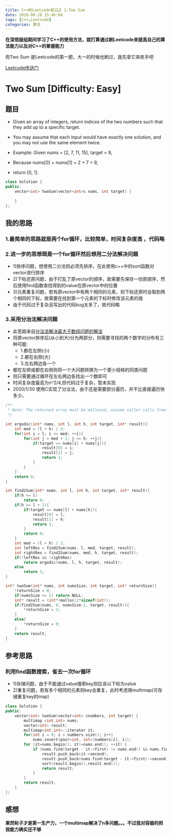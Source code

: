 ```yaml
---
title: C++刷Leetcode笔记之 1.Two Sum 
date: 2018-08-20 15:46:04
tags: [C++,Leetcode]
categories: 算法
---
```


**在深信服组期间学习了C++的使用方法，就打算通过刷Leetcode来提高自己的算法能力以及对C++的掌握能力**

而Two Sum 是Leetcode的第一题，大一的时候也刷过，就先拿它来练手吧

[Leetcode传送门](https://leetcode.com/problems/two-sum/description/)

<!--more--> 

# Two Sum [Difficulty: Easy]
## 题目
* Given an array of integers, return indices of the two numbers such that they add up to a specific target.
* You may assume that each input would have exactly one solution, and you may not use the same element twice.

* Example: Given nums = [2, 7, 11, 15], target = 9,
* Because nums[0] + nums[1] = 2 + 7 = 9,
* return [0, 1].

```c++
class Solution {
public:
    vector<int> twoSum(vector<int>& nums, int target) {
        
    }
};
```
## 我的思路
### 1.最简单的思路就是两个for循环，比较简单，时间复杂度高 ，代码略

### 2.进一步的思想既是一个for循环然后想用二分法解决问题
* 1)排序问题，想使用二分法则必须先排序，在此使用c++中的sort函数对vector进行排序
* 2)下标还原问题，由于打乱了原vector的顺序，故需要先保存一份原顺序，然后使用find函数查找得到的value在原vector中的位置
* 3)元素重复问题，若有原vector中有两个相同的元素，则下标还原时会取到两个相同的下标，故需要在找到第一个元素的下标时修改该元素的值
* 由于代码过于复杂且写出的代码bug太多了，故代码略

### 3.采用分治法解决问题
* 此思路来自[分治法解决最大子数组问题的解法](https://www.cnblogs.com/AlgrithmsRookie/p/5882379.html)
* 将原vector排序后(从小到大)分为两部分，则需要寻找的两个数字的分布有三种可能:
    * 1.都在左侧(小)
    * 2.都在右侧(大)
    * 3.左右两边各一个
* 都在左侧或都在右侧则将一个大问题转换为一个更小规格的同类问题
* 则只需要通过循环在左右两边各找出一个数即可
* 时间复杂度最高为n^2/4,但代码过于复杂，暂未实现
* 2020/1/30 使用C实现了分治法，由于还是需要部分遍历，并不比直接遍历快多少。
```c
/**
 * Note: The returned array must be malloced, assume caller calls free().
 */

int ergodic(int* nums, int l, int h, int target, int* result){
    int med = (l + h) / 2;
    for(int i = l; i <= med; ++i){
        for(int j = med + 1; j <= h; ++j){
            if(target == nums[i] + nums[j]){
                result[0] = i;
                result[1] = j;
                return 1;
            }
        }
    }
    return 0;
}

int find2Sum(int* nums, int l, int h, int target, int* result){
    if(h <= l)
        return 0;
    if(h == l + 1){
        if(target == nums[l] + nums[h]){
            result[0] = l;
            result[1] = h;
            return 1;
        }
        return 0;
    }
    int med = (l + h) / 2;
    int leftRes = find2Sum(nums, l, med, target, result);
    int rightRes = find2Sum(nums, med, h, target, result);
    if(!leftRes && !rightRes)
        return ergodic(nums, l, h, target, result);
    else
        return 1;
}

int* twoSum(int* nums, int numsSize, int target, int* returnSize){
    *returnSize = 0;
    if(numsSize <= 1) return NULL;
    int* result = (int*)malloc(2*sizeof(int));
    if(find2Sum(nums, 0, numsSize-1, target, result)){
        *returnSize = 2;
    }
    else{
        *returnSize = 0;
    }
    return result;
}


```

## 参考思路
### 利用find函数搜索，省去一次for循环
* 1)存储问题，由于不能通过value搜索key则应该以下标为value
* 2)重复问题，若有多个相同的元素则key会重复，此时考虑用multimap(可存储重复key的map)
```c++
class Solution {
public:  
    vector<int> twoSum(vector<int> &numbers, int target) {
        multimap <int,int> nums;
        vector<int> result;
        multimap<int,int>::iterator it;
        for(int i = 0; i < numbers.size(); i++)
            nums.insert(pair<int, int>(numbers[i], i));
        for (it=nums.begin(); it!=nums.end(); ++it) {
            if (nums.find(target - it->first) != nums.end() && nums.find(target - it->first)->second != it->second) {
                result.push_back(it->second);
                result.push_back(nums.find(target - it->first)->second);
                sort(result.begin(),result.end());
                return result;
            }
        }
        return result;
    }
};

```
## 感想
**果然轮子才是第一生产力，一个multimap解决了n多问题。。。不过我对容器的把我能力确实还不够**
